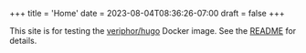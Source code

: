 +++
title = 'Home'
date = 2023-08-04T08:36:26-07:00
draft = false
+++

This site is for testing the [veriphor/hugo](https://hub.docker.com/r/veriphor/hugo) Docker image. See the [README](https://github.com/jmooring/hugo-docker-test#readme) for details.
